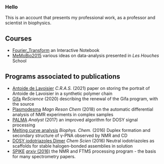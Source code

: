 ### Hello

This is an account that presents my professional work, as a professor and scientist in biophysics.

## Courses
- [Fourier_Transform](https://github.com/delsuc/Fourier_Transform) an Interactive Notebook
- [MeMoBio2015](https://github.com/delsuc/MemoBio2015) various ideas on data-analysis presented in *Les Houches* School

## Programs associated to publications
- [Antoide de Lavoisier](https://github.com/delsuc/Antoine_de_Lavoisier) *C.R.A.S.* (2021) paper on storing the portrait of Antoide de Lavoisier in a synthetic polymer chain
- [Gifa](https://github.com/delsuc/Gifa) *ReScience* (2020) describing the renewal of the Gifa program, with the source
- [Plasmodesma](https://github.com/delsuc/plasmodesma) *Magn Reson Chem* (2018) on the automatic differential analysis of NMR experiments in complex samples
- [PALMA](https://github.com/delsuc/PALMA) *Analyst* (2017) an improved algorithm for DOSY signal processing
- [Melting curve analysis](https://github.com/delsuc/Melting-curve-analysis) *Biophys. Chem.*  (2016)  Duplex formation and secondary structure of γ-PNA observed by NMR and CD
- [DOSY iodotriazoles Dimer](https://github.com/delsuc/DOSY-iodotriazoles-Dimer) *Chem Scien* (2016) Neutral iodotriazoles as scaffolds for stable halogen-bonded assemblies in solution
- [SPIKE](https://github.com/spike-project/spike) [*arxiv* (2016)](https://arxiv.org/abs/1608.06777) the NMR and FTMS processing program - the basis for many spectrometry papers.

<!--
## Codes associated to publications
to be completed

## Utilities
to be completed
**delsuc/delsuc** is a ✨ _special_ ✨ repository because its `README.md` (this file) appears on your GitHub profile.

Here are some ideas to get you started:

- 🔭 I’m currently working on ...
- 🌱 I’m currently learning ...
- 👯 I’m looking to collaborate on ...
- 🤔 I’m looking for help with ...
- 💬 Ask me about ...
- 📫 How to reach me: ...
- 😄 Pronouns: ...
- ⚡ Fun fact: ...
-->
